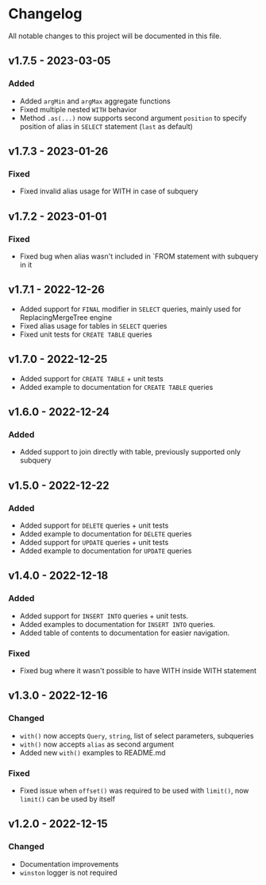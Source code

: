 # Changelog

All notable changes to this project will be documented in this file.

## v1.7.5 - 2023-03-05

### Added 
- Added `argMin` and `argMax` aggregate functions
- Fixed multiple nested `WITH` behavior
- Method `.as(...)` now supports second argument `position` to specify position of alias 
in `SELECT` statement (`last` as default)

## v1.7.3 - 2023-01-26

### Fixed
- Fixed invalid alias usage for WITH in case of subquery

## v1.7.2 - 2023-01-01

### Fixed
- Fixed bug when alias wasn't included in `FROM statement with subquery in it 

## v1.7.1 - 2022-12-26

- Added support for `FINAL` modifier in `SELECT` queries, mainly used for ReplacingMergeTree engine 
- Fixed alias usage for tables in `SELECT` queries
- Fixed unit tests for `CREATE TABLE` queries

## v1.7.0 - 2022-12-25

- Added support for `CREATE TABLE` + unit tests
- Added example to documentation for `CREATE TABLE` queries

## v1.6.0 - 2022-12-24

### Added
- Added support to join directly with table, previously supported only subquery

## v1.5.0 - 2022-12-22

### Added
- Added support for `DELETE` queries + unit tests
- Added example to documentation for `DELETE` queries
- Added support for `UPDATE` queries + unit tests
- Added example to documentation for `UPDATE` queries

## v1.4.0 - 2022-12-18

### Added
- Added support for `INSERT INTO` queries + unit tests.
- Added examples to documentation for `INSERT INTO` queries.
- Added table of contents to documentation for easier navigation.

### Fixed
- Fixed bug where it wasn't possible to have WITH inside WITH statement

## v1.3.0 - 2022-12-16

### Changed
- `with()` now accepts `Query`, `string`, list of select parameters, subqueries
- `with()` now accepts `alias` as second argument
- Added new `with()` examples to README.md

### Fixed
- Fixed issue when `offset()` was required to be used with `limit()`, now `limit()` can be used by itself

## v1.2.0 - 2022-12-15

### Changed

- Documentation improvements
- `winston` logger is not required 
